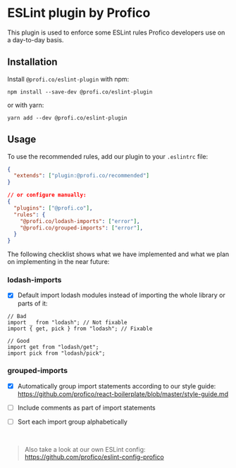 # ESLint plugin by Profico

This plugin is used to enforce some ESLint rules Profico developers use on a day-to-day basis.

## Installation

Install `@profi.co/eslint-plugin` with npm:

```
npm install --save-dev @profi.co/eslint-plugin
```

or with yarn:

```
yarn add --dev @profi.co/eslint-plugin
```

## Usage

To use the recommended rules, add our plugin to your `.eslintrc` file:

```json
{
  "extends": ["plugin:@profi.co/recommended"]
}

// or configure manually:
{
  "plugins": ["@profi.co"],
  "rules": {
    "@profi.co/lodash-imports": ["error"],
    "@profi.co/grouped-imports": ["error"],
  }
}
```

The following checklist shows what we have implemented and what we plan on implementing in the near future:

### <a name="lodash-imports">lodash-imports</a>

- [x] Default import lodash modules instead of importing the whole library or parts of it:

```tsx
// Bad
import _ from "lodash"; // Not fixable
import { get, pick } from "lodash"; // Fixable

// Good
import get from "lodash/get";
import pick from "lodash/pick";
```

### <a name="grouped-imports">grouped-imports</a>

- [x] Automatically group import statements according to our style guide:
      https://github.com/profico/react-boilerplate/blob/master/style-guide.md

- [ ] Include comments as part of import statements
- [ ] Sort each import group alphabetically

<br />
      
> Also take a look at our own ESLint config: https://github.com/profico/eslint-config-profico
